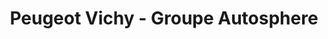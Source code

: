 ---
title: "Peugeot Vichy - Groupe Autosphere"
url: /charmeil/peugeot-vichy-groupe-autosphere/
shop: voiture
---